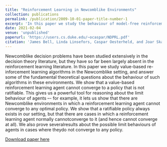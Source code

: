 ```yaml
---
title: "Reinforcement Learning in Newcomblike Environments"
collection: publications
permalink: /publication/2009-10-01-paper-title-number-1
excerpt: 'In this paper we study the behaviour of model-free reinforcement learning algorithms in Newcomblike environments, and what decision theory such algorithms implicitly implement. We find that they adhere to ratificationism.'
date: 2021-02-04
venue: 'unpublished'
paperurl: 'https://users.cs.duke.edu/~ocaspar/NDPRL.pdf'
citation: 'James Bell, Linda Linsefors, Caspar Oesterheld, and Joar Skalse (2020). Reinforcement Learning inNewcomblike Environments.'
---
```

Newcomblike decision problems have been studied extensively in the decision theory literature, but they have so far been largely absent in the reinforcement learning literature. In this paper we study value-based re-inforcement learning algorithms in the Newcomblike setting, and answer some of the fundamental theoretical questions about the behaviour of such algorithms in these environments. We show that a value-based reinforcement learning agent cannot converge to a policy that is not ratifiable. This gives us a powerful tool for reasoning about the limit behaviour of agents –- for example, it lets us show that there are Newcomblike environments in which a reinforcement learning agent cannot converge to any optimal policy. We show that a ratifiable policy always exists in our setting, but that there are cases in which a reinforcement learning agent normally cannotconverge to it (and hence cannot converge at all). We also prove severalresults about the possible limit behaviours of agents in cases where theydo not converge to any policy.

[Download paper here](http://academicpages.github.io/files/paper1.pdf)
